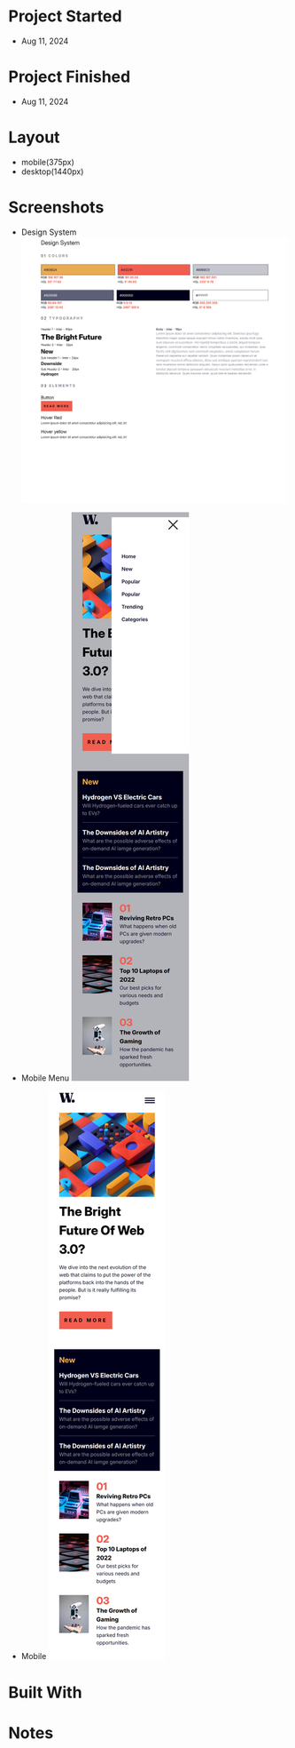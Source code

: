 # Project Started
- Aug 11, 2024

# Project Finished
- Aug 11, 2024

# Layout
- mobile(375px)
- desktop(1440px)

# Screenshots

- Design System
![design-system](./assets/screenshots/design%20system.png)

- Mobile Menu
![mobile-menu](./assets/screenshots/mobile%20menu.png)

- Mobile
![mobile](./assets/screenshots/mbile.png)

# Built With

# Notes